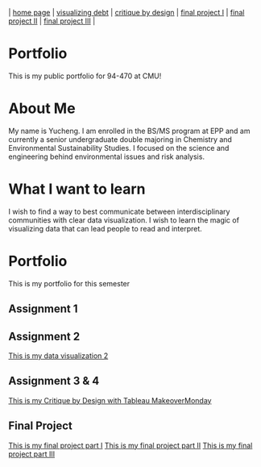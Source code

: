 | [home page](https://yuchengtaka.github.io/Portfolio/) | [visualizing debt](dataviz2.md) | [critique by design](Assignment34.md) | [final project I](Final_Project_Yucheng.md) | [final project II](Final_Project_Part2_Yucheng.md) | [final project III](Final_Project_Part3_Yucheng.md) |

# Portfolio
This is my public portfolio for 94-470 at CMU! 
# About Me
My name is Yucheng. I am enrolled in the BS/MS program at EPP and am currently a senior undergraduate double majoring in Chemistry and Environmental Sustainability Studies. I focused on the science and engineering behind environmental issues and risk analysis. 
# What I want to learn
I wish to find a way to best communicate between interdisciplinary communities with clear data visualization. I wish to learn the magic of visualizing data that can lead people to read and interpret. 
# Portfolio
This is my portfolio for this semester
## Assignment 1
## Assignment 2
[This is my data visualization 2](/dataviz2.md)
## Assignment 3 & 4
[This is my Critique by Design with Tableau MakeoverMonday](/Assignment34.md)
## Final Project
[This is my final project part I](/Final_Project_Yucheng.md)
[This is my final project part II](/Final_Project_Part2_Yucheng.md)
[This is my final project part III](/Final_Project_Part3_Yucheng.md)
